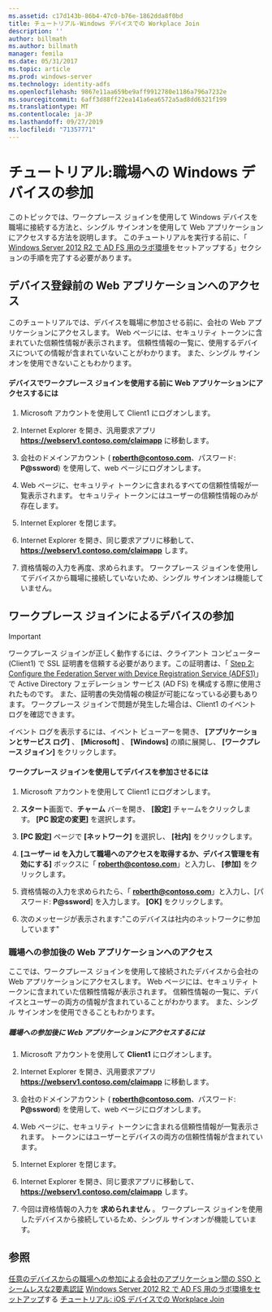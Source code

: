 ```yaml
---
ms.assetid: c17d143b-86b4-47c0-b76e-1862dda8f0bd
title: チュートリアル-Windows デバイスでの Workplace Join
description: ''
author: billmath
ms.author: billmath
manager: femila
ms.date: 05/31/2017
ms.topic: article
ms.prod: windows-server
ms.technology: identity-adfs
ms.openlocfilehash: 9867e11aa659be9aff9912780e1186a796a7232e
ms.sourcegitcommit: 6aff3d88ff22ea141a6ea6572a5ad8dd6321f199
ms.translationtype: MT
ms.contentlocale: ja-JP
ms.lasthandoff: 09/27/2019
ms.locfileid: "71357771"
---
```

# <a name="walkthrough-workplace-join-with-a-windows-device"></a>チュートリアル:職場への Windows デバイスの参加

このトピックでは、ワークプレース ジョインを使用して Windows デバイスを職場に接続する方法と、シングル サインオンを使用して Web アプリケーションにアクセスする方法を説明します。 このチュートリアルを実行する前に、「 [Windows Server 2012 R2 で AD FS 用のラボ環境](../deployment/Set-up-the-lab-environment-for-AD-FS-in-Windows-Server-2012-R2.md)をセットアップする」セクションの手順を完了する必要があります。

## <a name="access-the-web-application-before-device-registration"></a>デバイス登録前の Web アプリケーションへのアクセス
このチュートリアルでは、デバイスを職場に参加させる前に、会社の Web アプリケーションにアクセスします。 Web ページには、セキュリティ トークンに含まれていた信頼性情報が表示されます。 信頼性情報の一覧に、使用するデバイスについての情報が含まれていないことがわかります。 また、シングル サインオンを使用できないこともわかります。

#### <a name="to-access-the-web-application-before-you-use-workplace-join-on-your-device"></a>デバイスでワークプレース ジョインを使用する前に Web アプリケーションにアクセスするには

1. Microsoft アカウントを使用して Client1 にログオンします。

2. Internet Explorer を開き、汎用要求アプリ **https://webserv1.contoso.com/claimapp** に移動します。

3. 会社のドメインアカウント ( <strong>roberth@contoso.com</strong>、パスワード: <strong>P@ssword</strong>) を使用して、web ページにログオンします。

4. Web ページに、セキュリティ トークンに含まれるすべての信頼性情報が一覧表示されます。 セキュリティ トークンにはユーザーの信頼性情報のみが存在します。

5. Internet Explorer を閉じます。

6. Internet Explorer を開き、同じ要求アプリに移動して、 **https://webserv1.contoso.com/claimapp** します。

7. 資格情報の入力を再度、求められます。 ワークプレース ジョインを使用してデバイスから職場に接続していないため、シングル サインオンは機能していません。

## <a name="join-your-device-with-workplace-join"></a>ワークプレース ジョインによるデバイスの参加

> [!IMPORTANT]
> ワークプレース ジョインが正しく動作するには、クライアント コンピューター (Client1) で SSL 証明書を信頼する必要があります。この証明書は、「 [Step 2: Configure the Federation Server with Device Registration Service (ADFS1)](../deployment/Set-up-the-lab-environment-for-AD-FS-in-Windows-Server-2012-R2.md#BKMK_4)」で Active Directory フェデレーション サービス (AD FS) を構成する際に使用されたものです。 また、証明書の失効情報の検証が可能になっている必要もあります。 ワークプレース ジョインで問題が発生した場合は、Client1 のイベント ログを確認できます。
> 
> イベント ログを表示するには、イベント ビューアーを開き、 **[アプリケーションとサービス ログ]** 、 **[Microsoft]** 、 **[Windows]** の順に展開し、 **[ワークプレース ジョイン]** をクリックします。

#### <a name="to-join-your-device-with-workplace-join"></a>ワークプレース ジョインを使用してデバイスを参加させるには

1. Microsoft アカウントを使用して Client1 にログオンします。

2. **スタート**画面で、**チャーム** バーを開き、 **[設定]** チャームをクリックします。 **[PC 設定の変更]** を選択します。

3. **[PC 設定]** ページで **[ネットワーク]** を選択し、 **[社内]** をクリックします。

4. **[ユーザー id を入力して職場へのアクセスを取得するか、デバイス管理を有効にする]** ボックスに「 <strong>roberth@contoso.com</strong>」と入力し、 **[参加]** をクリックします。

5. 資格情報の入力を求められたら、「 <strong>roberth@contoso.com</strong>」と入力し、[パスワード: <strong>P@ssword</strong>] を入力します。 **[OK]** をクリックします。

6. 次のメッセージが表示されます:"このデバイスは社内のネットワークに参加しています"

### <a name="access-the-web-application-after-joining-the-workplace"></a>職場への参加後の Web アプリケーションへのアクセス
ここでは、ワークプレース ジョインを使用して接続されたデバイスから会社の Web アプリケーションにアクセスします。 Web ページには、セキュリティ トークンに含まれていた信頼性情報が表示されます。 信頼性情報の一覧に、デバイスとユーザーの両方の情報が含まれていることがわかります。 また、シングル サインオンを使用できることもわかります。

##### <a name="to-access-the-web-application-after-joining-the-workplace"></a>職場への参加後に Web アプリケーションにアクセスするには

1. Microsoft アカウントを使用して **Client1** にログオンします。

2. Internet Explorer を開き、汎用要求アプリ **https://webserv1.contoso.com/claimapp** に移動します。

3. 会社のドメインアカウント ( <strong>roberth@contoso.com</strong>、パスワード: <strong>P@ssword</strong>) を使用して、web ページにログオンします。

4. Web ページに、セキュリティ トークンに含まれる信頼性情報が一覧表示されます。 トークンにはユーザーとデバイスの両方の信頼性情報が含まれています。

5. Internet Explorer を閉じます。

6. Internet Explorer を開き、同じ要求アプリに移動して、 **https://webserv1.contoso.com/claimapp** します。

7. 今回は資格情報の入力を **求められません** 。 ワークプレース ジョインを使用したデバイスから接続しているため、シングル サインオンが機能しています。

## <a name="see-also"></a>参照
[任意のデバイスからの職場への参加による会社のアプリケーション間の SSO とシームレスな2要素認証](Join-to-Workplace-from-Any-Device-for-SSO-and-Seamless-Second-Factor-Authentication-Across-Company-Applications.md)
[Windows Server 2012 R2 で AD FS 用のラボ環境をセットアップ](../deployment/Set-up-the-lab-environment-for-AD-FS-in-Windows-Server-2012-R2.md)する
[チュートリアル: iOS デバイスでの Workplace Join](Walkthrough--Workplace-Join-with-an-iOS-Device.md)



